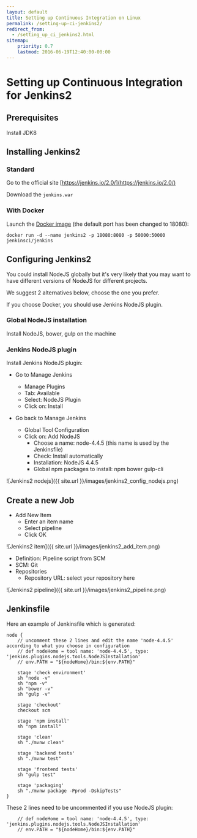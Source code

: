 ```yaml
---
layout: default
title: Setting up Continuous Integration on Linux
permalink: /setting-up-ci-jenkins2/
redirect_from:
  - /setting_up_ci_jenkins2.html
sitemap:
    priority: 0.7
    lastmod: 2016-06-19T12:40:00-00:00
---
```


# <i class="fa fa-stethoscope"></i> Setting up Continuous Integration for Jenkins2

## Prerequisites

Install JDK8

## Installing Jenkins2

### Standard

Go to the official site [https://jenkins.io/2.0/](https://jenkins.io/2.0/)

Download the `jenkins.war`

### With Docker

Launch the [Docker image](https://hub.docker.com/r/jenkinsci/jenkins/) (the default port has been changed to 18080):

`docker run -d --name jenkins2 -p 18080:8080 -p 50000:50000 jenkinsci/jenkins`

## Configuring Jenkins2

You could install NodeJS globally but it's very likely that you may want to have different versions of NodeJS for different projects.

We suggest 2 alternatives below, choose the one you prefer.

If you choose Docker, you should use Jenkins NodeJS plugin.

### Global NodeJS installation

Install NodeJS, bower, gulp on the machine

### Jenkins NodeJS plugin

Install Jenkins NodeJS plugin:

- Go to Manage Jenkins
    - Manage Plugins
    - Tab: Available
    - Select: NodeJS Plugin
    - Click on: Install

- Go back to Manage Jenkins
    - Global Tool Configuration
    - Click on: Add NodeJS
        - Choose a name: node-4.4.5 (this name is used by the Jenkinsfile)
        - Check: Install automatically
        - Installation: NodeJS 4.4.5
        - Global npm packages to install: npm bower gulp-cli

![Jenkins2 nodejs]({{ site.url }}/images/jenkins2_config_nodejs.png)

## Create a new Job

- Add New Item
    - Enter an item name
    - Select pipeline
    - Click OK

![Jenkins2 item]({{ site.url }}/images/jenkins2_add_item.png)

- Definition: Pipeline script from SCM
- SCM: Git
- Repositories
    - Repository URL: select your repository here

![Jenkins2 pipeline]({{ site.url }}/images/jenkins2_pipeline.png)

## Jenkinsfile

Here an example of Jenkinsfile which is generated:

~~~
node {
    // uncomment these 2 lines and edit the name 'node-4.4.5' according to what you choose in configuration
    // def nodeHome = tool name: 'node-4.4.5', type: 'jenkins.plugins.nodejs.tools.NodeJSInstallation'
    // env.PATH = "${nodeHome}/bin:${env.PATH}"

    stage 'check environment'
    sh "node -v"
    sh "npm -v"
    sh "bower -v"
    sh "gulp -v"

    stage 'checkout'
    checkout scm

    stage 'npm install'
    sh "npm install"

    stage 'clean'
    sh "./mvnw clean"

    stage 'backend tests'
    sh "./mvnw test"

    stage 'frontend tests'
    sh "gulp test"

    stage 'packaging'
    sh "./mvnw package -Pprod -DskipTests"
}
~~~

These 2 lines need to be uncommented if you use NodeJS plugin:

~~~
    // def nodeHome = tool name: 'node-4.4.5', type: 'jenkins.plugins.nodejs.tools.NodeJSInstallation'
    // env.PATH = "${nodeHome}/bin:${env.PATH}"
~~~
